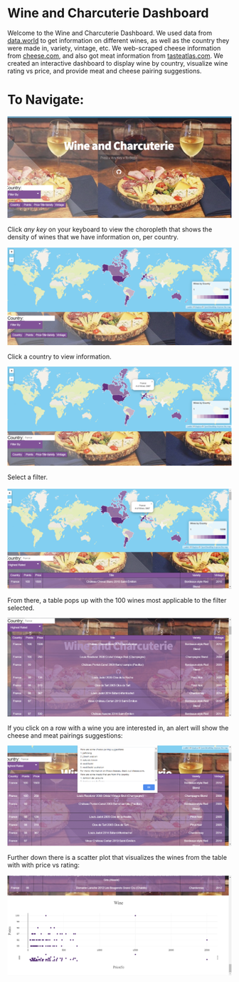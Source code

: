 # Wine and Charcuterie Dashboard

Welcome to the Wine and Charcuterie Dashboard. We used data from [data.world](https://data.world/markpowell/global-wine-points) to get information on different wines, as well as the country they were made in, variety, vintage, etc. We web-scraped cheese information from [cheese.com](https://cheese.com/), and also got meat information from [tasteatlas.com](https://www.tasteatlas.com/). We created an interactive dashboard to display wine by country, visualize wine rating vs price, and provide meat and cheese pairing suggestions. 

# To Navigate:

![Images/MainPage.png](Images/MainPage.png)

Click _any key_ on your keyboard to view the choropleth that shows the density of wines that we have information on, per country.

![Images/Choropleth.png](Images/Choropleth.png)

Click a country to view information.

![Images/ClickOnCountry.png](Images/ClickOnCountry.png)

Select a filter.

![Images/SelectFilter.png](Images/SelectFilter.png)

From there, a table pops up with the 100 wines most applicable to the filter selected.

![Images/WineTable.png](Images/WineTable.png)

If you click on a row with a wine you are interested in, an alert will show the cheese and meat pairings suggestions:

![Images/CheeseMeatAlert.png](Images/CheeseMeatAlert.png)

Further down there is a scatter plot that visualizes the wines from the table with with price vs rating:

![Images/ScatterPlot.png](Images/ScatterPlot.png)



